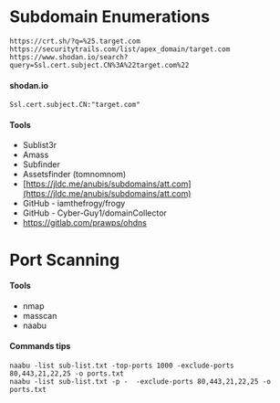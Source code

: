 # Subdomain Enumerations

```
https://crt.sh/?q=%25.target.com
https://securitytrails.com/list/apex_domain/target.com
https://www.shodan.io/search?query=Ssl.cert.subject.CN%3A%22target.com%22

```

#### shodan.io 
```
Ssl.cert.subject.CN:"target.com"
```

#### Tools
 
* Sublist3r
* Amass
* Subfinder
* Assetsfinder (tomnomnom)
* [https://jldc.me/anubis/subdomains/att.com](https://jldc.me/anubis/subdomains/att.com)
* GitHub - iamthefrogy/frogy
* GitHub - Cyber-Guy1/domainCollector
* https://gitlab.com/prawps/ohdns


# Port Scanning

#### Tools

* nmap
* masscan
* naabu

#### Commands tips

```
naabu -list sub-list.txt -top-ports 1000 -exclude-ports 80,443,21,22,25 -o ports.txt
naabu -list sub-list.txt -p -  -exclude-ports 80,443,21,22,25 -o ports.txt

```
